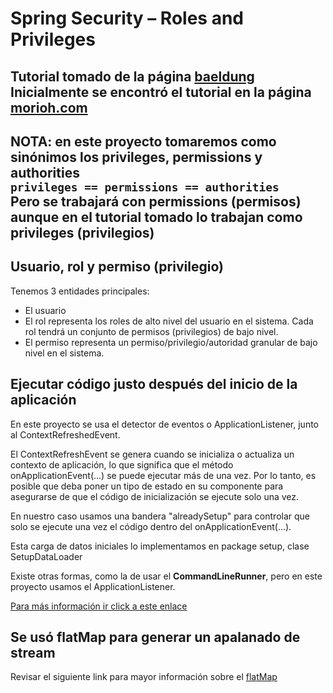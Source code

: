 # Spring Security – Roles and Privileges
Tutorial tomado de la página [baeldung](https://www.baeldung.com/role-and-privilege-for-spring-security-registration?ref=morioh.com&utm_source=morioh.com)  
Inicialmente se encontró el tutorial en la página [morioh.com](https://morioh.com/p/96e176658ab1)
--- 
**NOTA:** en este proyecto tomaremos como sinónimos los privileges, permissions y authorities   
`privileges == permissions == authorities`  
Pero se trabajará con **permissions (permisos)** aunque en el tutorial tomado lo trabajan como **privileges (privilegios)**
---

## Usuario, rol y permiso (privilegio)
Tenemos 3 entidades principales:  
* El usuario 
* El rol representa los roles de alto nivel del usuario en el sistema. Cada rol tendrá un conjunto de permisos (privilegios) de bajo nivel.
* El permiso representa un permiso/privilegio/autoridad granular de bajo nivel en el sistema.

## Ejecutar código justo después del inicio de la aplicación
En este proyecto se usa el detector de eventos o ApplicationListener, junto al ContextRefreshedEvent.

El ContextRefreshEvent se genera cuando se inicializa o actualiza un contexto de aplicación, 
lo que significa que el método onApplicationEvent(...) se puede ejecutar más de una vez. Por lo tanto, 
es posible que deba poner un tipo de estado en su componente para asegurarse de que el código 
de inicialización se ejecute solo una vez. 

En nuestro caso usamos una bandera "alreadySetup" para controlar que solo se ejecute una vez
el código dentro del onApplicationEvent(...).

Esta carga de datos iniciales lo implementamos en package setup, clase SetupDataLoader

Existe otras formas, como la de usar el **CommandLineRunner**, pero en este proyecto usamos el ApplicationListener.

[Para más información ir click a este enlace](https://www.codejava.net/frameworks/spring-boot/run-code-on-application-startup)

## Se usó flatMap para generar un apalanado de stream
Revisar el siguiente link para mayor información sobre el [flatMap](https://www.delftstack.com/es/howto/java/flatmap-in-java/#:~:text=La%20funci%C3%B3n%20flatMap%20en%20Java,-La%20firma%20de&text=flatMap%20es%20una%20operaci%C3%B3n%20intermedia,map()%20y%20flat()%20.)